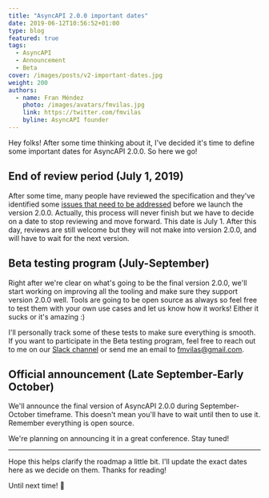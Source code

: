 ```yaml
---
title: "AsyncAPI 2.0.0 important dates"
date: 2019-06-12T10:56:52+01:00
type: blog
featured: true
tags:
  - AsyncAPI
  - Announcement
  - Beta
cover: /images/posts/v2-important-dates.jpg
weight: 200
authors:
  - name: Fran Méndez
    photo: /images/avatars/fmvilas.jpg
    link: https://twitter.com/fmvilas
    byline: AsyncAPI founder
---
```


Hey folks! After some time thinking about it, I've decided it's time to define some important dates for AsyncAPI 2.0.0. So here we go!

## End of review period (July 1, 2019)

After some time, many people have reviewed the specification and they've identified some [issues that need to be addressed](https://github.com/asyncapi/asyncapi/issues?q=is%3Aopen+is%3Aissue+label%3A%22v2.0.0+review%22) before we launch the version 2.0.0. Actually, this process will never finish but we have to decide on a date to stop reviewing and move forward. This date is July 1. After this day, reviews are still welcome but they will not make into version 2.0.0, and will have to wait for the next version.

## Beta testing program (July-September)

Right after we're clear on what's going to be the final version 2.0.0, we'll start working on improving all the tooling and make sure they support version 2.0.0 well. Tools are going to be open source as always so feel free to test them with your own use cases and let us know how it works! Either it sucks or it's amazing :)

I'll personally track some of these tests to make sure everything is smooth. If you want to participate in the Beta testing program, feel free to reach out to me on our [Slack channel](https://www.asyncapi.com/slack-invite) or send me an email to [fmvilas@gmail.com](mailto://fmvilas@gmail.com).

## Official announcement (Late September-Early October)

We'll announce the final version of AsyncAPI 2.0.0 during September-October timeframe. This doesn't mean you'll have to wait until then to use it. Remember everything is open source.

We're planning on announcing it in a great conference. Stay tuned!

---

Hope this helps clarify the roadmap a little bit. I'll update the exact dates here as we decide on them. Thanks for reading!

Until next time! 👋
